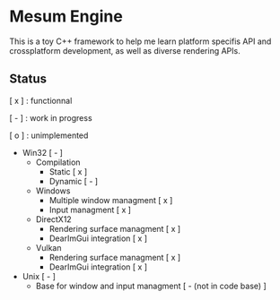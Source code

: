 # Mesum Engine

This is a toy C++ framework to help me learn platform specifis API and crossplatform development, as well as diverse rendering APIs.

## Status
[ x ] : functionnal

[ - ] : work in progress

[ o ] : unimplemented

- Win32 [ - ]
	- Compilation
		- Static [ x ]
		- Dynamic [ - ]
	- Windows
		- Multiple window managment [ x ]
		- Input managment [ x ]
	- DirectX12
		- Rendering surface managment [ x ]
		- DearImGui integration [ x ]
	- Vulkan
		- Rendering surface managment [ x ]
		- DearImGui integration [ x ]
- Unix [ - ]
	- Base for window and input managment [ - (not in code base) ]

